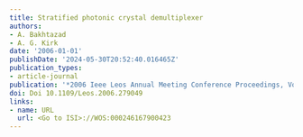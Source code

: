 ```yaml
---
title: Stratified photonic crystal demultiplexer
authors:
- A. Bakhtazad
- A. G. Kirk
date: '2006-01-01'
publishDate: '2024-05-30T20:52:40.016465Z'
publication_types:
- article-journal
publication: '*2006 Ieee Leos Annual Meeting Conference Proceedings, Vols 1 and 2*'
doi: Doi 10.1109/Leos.2006.279049
links:
- name: URL
  url: <Go to ISI>://WOS:000246167900423
---
```

